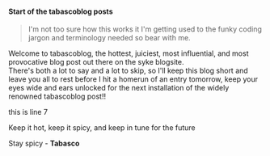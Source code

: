 #### Start of the tabascoblog posts

> I'm not too sure how this works it I'm getting used to the funky coding jargon and terminology needed so bear with me.

Welcome to tabascoblog, the hottest, juiciest, most influential, and most provocative blog post out there on the syke blogsite.  
There's both a lot to say and a lot to skip, so I'll keep this blog short and leave you all to rest before I hit a homerun of an entry tomorrow, keep your eyes wide and ears unlocked for the next installation of the widely renowned tabascoblog post!!  

this is line 7  

Keep it hot, keep it spicy, and keep in tune for the future  

Stay spicy - **Tabasco**
